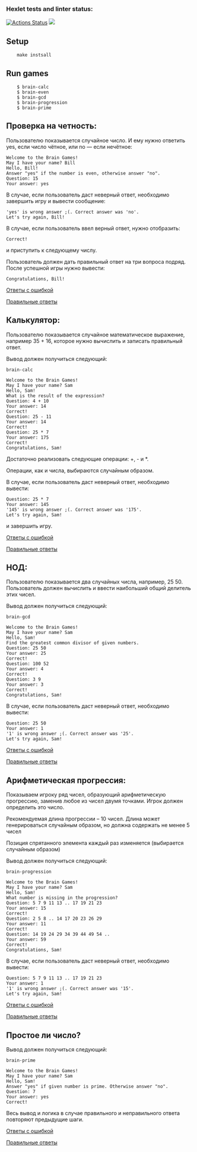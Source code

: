 ### Hexlet tests and linter status:

[![Actions Status](https://github.com/yaroslavskiba/frontend-project-lvl1/workflows/hexlet-check/badge.svg)](https://github.com/yaroslavskiba/frontend-project-lvl1/actions)
<a href="https://codeclimate.com/github/yaroslavskiba/frontend-project-lvl1/maintainability"><img src="https://api.codeclimate.com/v1/badges/2f9bd936816c4ebada48/maintainability" /></a>

<h2>Setup</h2>

        make instsall

<h2>Run games</h2>

        $ brain-calc
        $ brain-even
        $ brain-gcd
        $ brain-progression
        $ brain-prime

<h2>Проверка на четность:</h2>

Пользователю показывается случайное число. И ему нужно ответить yes, если число чётное, или no — если нечётное:

    Welcome to the Brain Games!
    May I have your name? Bill
    Hello, Bill!
    Answer "yes" if the number is even, otherwise answer "no".
    Question: 15
    Your answer: yes

В случае, если пользователь даст неверный ответ, необходимо завершить игру и вывести сообщение:

    'yes' is wrong answer ;(. Correct answer was 'no'.
    Let's try again, Bill!

В случае, если пользователь ввел верный ответ, нужно отобразить:

    Correct!

и приступить к следующему числу.

Пользователь должен дать правильный ответ на три вопроса подряд. После успешной игры нужно вывести:

    Congratulations, Bill!

[Ответы с ошибкой](https://asciinema.org/a/523311)

[Правильные ответы](https://asciinema.org/a/523309)


<h2>Калькулятор:</h2>

Пользователю показывается случайное математическое выражение, например 35 + 16, которое нужно вычислить и записать правильный ответ.

Вывод должен получиться следующий:

    brain-calc

    Welcome to the Brain Games!
    May I have your name? Sam
    Hello, Sam!
    What is the result of the expression?
    Question: 4 + 10
    Your answer: 14
    Correct!
    Question: 25 - 11
    Your answer: 14
    Correct!
    Question: 25 * 7
    Your answer: 175
    Correct!
    Congratulations, Sam!

Достаточно реализовать следующие операции: +, - и \*.

Операции, как и числа, выбираются случайным образом.

В случае, если пользователь даст неверный ответ, необходимо вывести:

    Question: 25 * 7
    Your answer: 145
    '145' is wrong answer ;(. Correct answer was '175'.
    Let's try again, Sam!

и завершить игру.

[Ответы с ошибкой](https://asciinema.org/a/523313)

[Правильные ответы](https://asciinema.org/a/QNiWlD0DXmD8h9ZSuKMRIH7y9)

    
<h2>НОД:</h2>
    
Пользователю показывается два случайных числа, например, 25 50. Пользователь должен вычислить и ввести наибольший общий делитель этих чисел.

Вывод должен получиться следующий:

    brain-gcd

    Welcome to the Brain Games!
    May I have your name? Sam
    Hello, Sam!
    Find the greatest common divisor of given numbers.
    Question: 25 50
    Your answer: 25
    Correct!
    Question: 100 52
    Your answer: 4
    Correct!
    Question: 3 9
    Your answer: 3
    Correct!
    Congratulations, Sam!

В случае, если пользователь даст неверный ответ, необходимо вывести:

    Question: 25 50
    Your answer: 1
    '1' is wrong answer ;(. Correct answer was '25'.
    Let's try again, Sam!

[Ответы с ошибкой](https://asciinema.org/a/7DKdkOAbKxh2lX8A0l7jue2ud)

[Правильные ответы](https://asciinema.org/a/523323)

    
<h2>Арифметическая прогрессия:</h2>

Показываем игроку ряд чисел, образующий арифметическую прогрессию, заменив любое из чисел двумя точками. Игрок должен определить это число.

Рекомендуемая длина прогрессии – 10 чисел. Длина может генерироваться случайным образом, но должна содержать не менее 5 чисел

Позиция спрятанного элемента каждый раз изменяется (выбирается случайным образом)

Вывод должен получиться следующий:

    brain-progression

    Welcome to the Brain Games!
    May I have your name? Sam
    Hello, Sam!
    What number is missing in the progression?
    Question: 5 7 9 11 13 .. 17 19 21 23
    Your answer: 15
    Correct!
    Question: 2 5 8 .. 14 17 20 23 26 29
    Your answer: 11
    Correct!
    Question: 14 19 24 29 34 39 44 49 54 ..
    Your answer: 59
    Correct!
    Congratulations, Sam!

В случае, если пользователь даст неверный ответ, необходимо вывести:

    Question: 5 7 9 11 13 .. 17 19 21 23
    Your answer: 1
    '1' is wrong answer ;(. Correct answer was '15'.
    Let's try again, Sam!

[Ответы с ошибкой](https://asciinema.org/a/NsewsFCAb6Z0v3e21aOHrCRcO)

[Правильные ответы](https://asciinema.org/a/523327)

    
<h2>Простое ли число?</h2>

Вывод должен получиться следующий:

    brain-prime

    Welcome to the Brain Games!
    May I have your name? Sam
    Hello, Sam!
    Answer "yes" if given number is prime. Otherwise answer "no".
    Question: 7
    Your answer: yes
    Correct!

Весь вывод и логика в случае правильного и неправильного ответа повторяют предыдущие шаги.

[Ответы с ошибкой](https://asciinema.org/a/523332)

[Правильные ответы](https://asciinema.org/a/523331)
